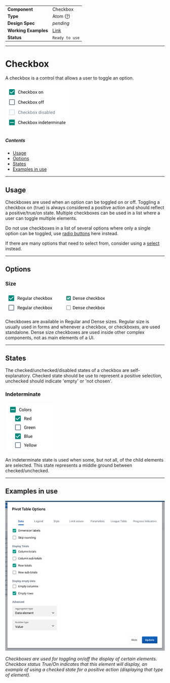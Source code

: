 |                      |                                                                 |
| -------------------- | --------------------------------------------------------------- |
| **Component**        | Checkbox                                                        |
| **Type**             | Atom ([?](http://atomicdesign.bradfrost.com/chapter-2/))        |
| **Design Spec**      | _pending_                                                       |
| **Working Examples** | [Link](https://ui.dhis2.nu/demo/?path=/story/checkbox--default) |
| **Status**           | `Ready to use`                                                  |

---

# Checkbox

A checkbox is a control that allows a user to toggle an option.

![](../images/checkbox.png)

##### Contents

- [Usage](#usage)
- [Options](#options)
- [States](#states)
- [Examples in use](#examples-in-use)

---

## Usage

Checkboxes are used when an option can be toggled on or off. Toggling a checkbox on (true) is always considered a positive action and should reflect a positive/true/on state. Multiple checkboxes can be used in a list where a user can toggle multiple elements.

Do not use checkboxes in a list of several options where only a single option can be toggled, use [radio buttons](radio.md) here instead.

If there are many options that need to select from, consider using a [select](../molecules/select.md) instead.

---

## Options

### Size

![](../images/checkbox-sizes.png)

Checkboxes are available in Regular and Dense sizes. Regular size is usually used in forms and whenever a checkbox, or checkboxes, are used standalone. Dense size checkboxes are used inside other complex components, not as main elements of a UI.

---

## States

The checked/unchecked/disabled states of a checkbox are self-explanatory. Checked state should be use to represent a positive selection, unchecked should indicate 'empty' or 'not chosen'.

### Indeterminate

![](../images/checkbox-indeterminate.png)

An indeterminate state is used when some, but not all, of the child elements are selected. This state represents a middle ground between checked/unchecked.

---

## Examples in use

![](../images/checkbox-example.png)

_Checkboxes are used for toggling on/off the display of certain elements. Checkbox status True/On indicates that this element will display, an example of using a checked state for a positive action (displaying that type of element)._
